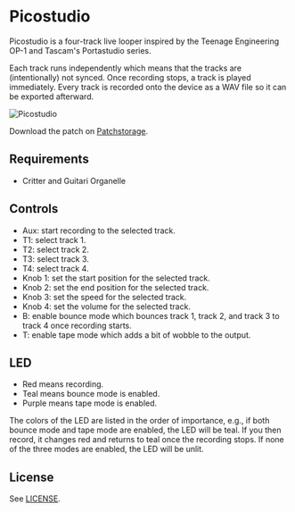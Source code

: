 # Picostudio
Picostudio is a four-track live looper inspired by the Teenage Engineering OP-1
and Tascam's Portastudio series.

Each track runs independently which means that the tracks are (intentionally)
not synced. Once recording stops, a track is played immediately. Every track is
recorded onto the device as a WAV file so it can be exported afterward.

![Picostudio](https://d3r69eeiwn2k86.cloudfront.net/items/0V251N3Z0V3h3q1P2C22/picostudio.png?v=da271bf2)

Download the patch on [Patchstorage](https://patchstorage.com/picostudio/).

## Requirements
- Critter and Guitari Organelle

## Controls
- Aux: start recording to the selected track.
- T1: select track 1.
- T2: select track 2.
- T3: select track 3.
- T4: select track 4.
- Knob 1: set the start position for the selected track.
- Knob 2: set the end position for the selected track.
- Knob 3: set the speed for the selected track.
- Knob 4: set the volume for the selected track.
- B: enable bounce mode which bounces track 1, track 2, and track 3 to track 4
  once recording starts.
- T: enable tape mode which adds a bit of wobble to the output.

## LED
- Red means recording.
- Teal means bounce mode is enabled.
- Purple means tape mode is enabled.

The colors of the LED are listed in the order of importance, e.g., if both
bounce mode and tape mode are enabled, the LED will be teal. If you then record,
it changes red and returns to teal once the recording stops. If none of the
three modes are enabled, the LED will be unlit.

## License
See [LICENSE](./LICENSE).
